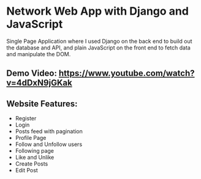 # Network Web App with Django and JavaScript

Single Page Application where I used Django on the back end to build out the database and API, and plain JavaScript on the front end to fetch data and manipulate the DOM.

## Demo Video: https://www.youtube.com/watch?v=4dDxN9jGKak

## Website Features:

- Register
- Login
- Posts feed with pagination
- Profile Page
- Follow and Unfollow users
- Following page
- Like and Unlike
- Create Posts
- Edit Post
